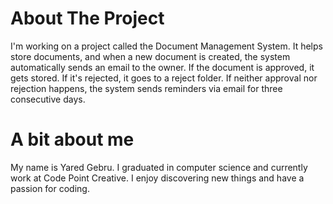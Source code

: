 # About The Project 
I'm working on a project called the Document Management System. It helps store documents, and when a new document is created, the system automatically sends an email to the owner. If the document is approved, it gets stored. If it's rejected, it goes to a reject folder. If neither approval nor rejection happens, the system sends reminders via email for three consecutive days.

# A bit about me

My name is Yared Gebru. I graduated in computer science and currently work at Code Point Creative. I enjoy discovering new things and have a passion for coding.
